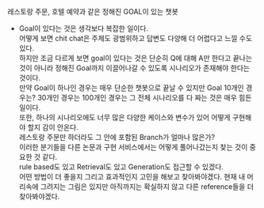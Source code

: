 레스토랑 주문, 호텔 예약과 같은 정해진 GOAL이 있는 챗봇

- Goal이 있다는 것은 생각보다 복잡한 일이다.  
어떻게 보면 chit chat은 주제도 광범위하고 답변도 다양해 더 어렵다고 느낄 수도 있다.  
하지만 조금 다르게 보면 goal이 있다는 것은 단순히 Q에 대해 A만 한다고 끝나는 것이 아니라 정해진 Goal까지 이끌어나갈 수 있도록 시나리오가 존재해야 한다는 것이다.  
만약 Goal이 하나인 경우는 매우 단순한 챗봇으로 끝날 수 있지만 Goal 10개인 경우는? 30개인 경우는 100개인 경우는 그 전체 시나리오를 다 짜는 것은 매우 힘든 일이다.  
또한, 하나의 시나리오에도 너무 많은 다양한 케이스와 변수가 있어 어떻게 구현해야 할지 감이 안온다.  
레스토랑 주문만 하더라도 그 안에 포함된 Branch가 얼마나 많은가?  
이러한 분기들을 다른 논문과 구현 서비스에서는 어떻게 풀어나갔는지 찾는 것이 중요한 것 같다.  
rule based도 있고 Retrieval도 있고 Generation도 접근할 수 있겠다.  
어떤 방법이 더 좋을지 그리고 효과적인지 고민을 해보고 찾아봐야겠다.
현재 내 머리속에 그려지는 그림은 있지만 아직까지는 확실하지 않고 다른 reference들을 더 찾아봐야겠다.
